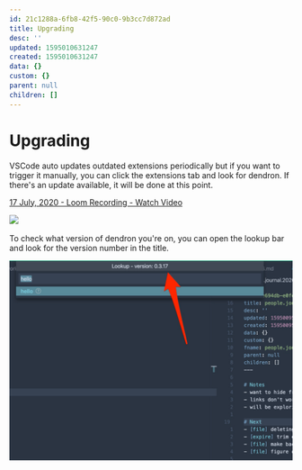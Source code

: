 ```yaml
---
id: 21c1288a-6fb8-42f5-90c0-9b3cc7d872ad
title: Upgrading
desc: ''
updated: 1595010631247
created: 1595010631247
data: {}
custom: {}
parent: null
children: []
---
```


# Upgrading


VSCode auto updates outdated extensions periodically but if you want to trigger it manually, you can click the extensions tab and look for dendron. If there's an update available, it will be done at this point.

<a href="https://www.loom.com/share/796a10cab7204733877e7f708b6aaaca"> <p>17 July, 2020 - Loom Recording - Watch Video</p> <img style="max-width:300px;" src="https://cdn.loom.com/sessions/thumbnails/796a10cab7204733877e7f708b6aaaca-with-play.gif"> </a>

To check what version of dendron you're on, you can open the lookup bar and look for the version number in the title. 

![](assets/2020-07-17-11-40-55.png)